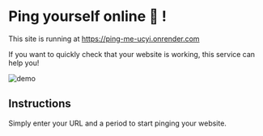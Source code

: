 # Ping yourself online 🚀 !

This site is running at https://ping-me-ucyi.onrender.com

If you want to quickly check that your website is working, this service can help you!

![demo](https://github.com/FilipRazek/ping-me/assets/65445960/3a0a0ee5-98aa-4f35-92c2-98c080acc173)

## Instructions
Simply enter your URL and a period to start pinging your website.
